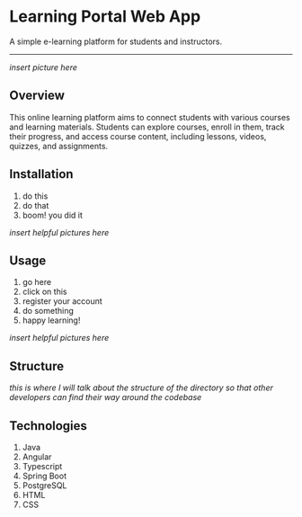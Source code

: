 # Learning Portal Web App
A simple e-learning platform for students and instructors.

------------------------------

*insert picture here*

## Overview
This online learning platform aims to connect students with various courses and learning materials. Students can explore courses, enroll in them, track their progress, and access course content, including lessons, videos, quizzes, and assignments.

## Installation
1. do this
2. do that
3. boom! you did it

*insert helpful pictures here*

## Usage
1. go here
2. click on this
3. register your account
4. do something
5. happy learning!

*insert helpful pictures here*

## Structure
*this is where I will talk about the
structure of the directory so that 
other developers can find their way
around the codebase*

## Technologies
1. Java
2. Angular
3. Typescript
4. Spring Boot
5. PostgreSQL
6. HTML
7. CSS